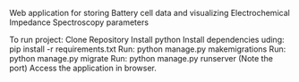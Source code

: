 Web application for storing Battery cell data and visualizing Electrochemical Impedance Spectroscopy parameters

To run project:
Clone Repository
Install python
Install dependencies uding: pip install -r requirements.txt
Run: python manage.py makemigrations
Run: python manage.py migrate
Run: python manage.py runserver (Note the port)
Access the application in browser.
